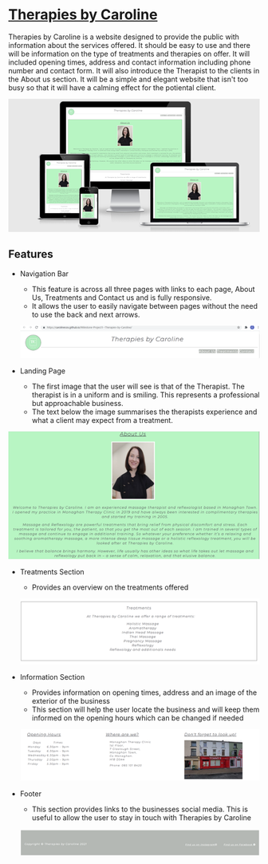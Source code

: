 # [Therapies by Caroline](https://carolinecos.github.io/Milestone-Project1--Therapies-by-Caroline/)

Therapies by Caroline is a website designed to provide the public with information about the services offered. It should be easy to use and there will be information on the type of treatments and therapies on offer. It will included opening times, address and contact information including phone number and contact form. It will also introduce the Therapist to the clients in the About us section. It will be a simple and elegant website that isn't too busy so that it will have a calming effect for the potiental client.

   ![Am I responsive](images/Screenshot-of-am-I-responsive.png)    

## Features

* Navigation Bar
  * This feature is across all three pages with links to each page, About Us, Treatments and Contact us and is fully responsive.
  * It allows the user to easily navigate between pages without the need to use the back and next arrows.

  ![Navigation bar](images/navigation-bar.png)

* Landing Page
  * The first image that the user will see is that of the Therapist. The therapist is in a uniform and is smiling. This represents a professional but approachable business.
  * The text below the image summarises the therapists experience and what a client may expect from a treatment.
 
 ![About page](images/about_page.png)

* Treatments Section
   * Provides an overview on the treatments offered

  ![Treatments section](images/treatments_section.png)

* Information Section
  * Provides information on opening times, address and an image of the exterior of the business
  * This section will help the user locate the business and will keep them informed on the opening hours which can be changed if needed

  ![Information Section](images/info_section.png)

* Footer
  * This section provides links to the businesses social media. This is useful to allow the user to stay in touch with Therapies by Caroline

  ![Footer](images/footer.png)

